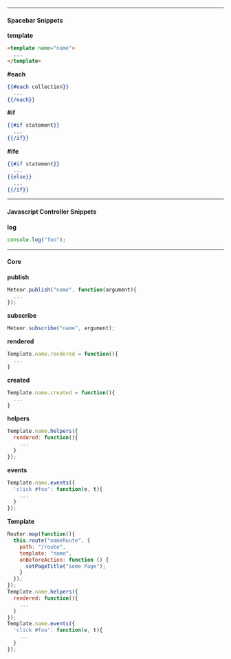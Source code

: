 
---------------------------------------
#### Spacebar Snippets

**template**

```html
<template name="name">
  ...
</template>
```

**#each**

```handlebars
{{#each collection}}
  ...
{{/each}}
```

**#if**

```handlebars
{{#if statement}}
  ...
{{/if}}
```

**#ife**

```handlebars
{{#if statement}}
  ...
{{else}}
  ...
{{/if}}
```


---------------------------------------
#### Javascript Controller Snippets


**log**

```javascript
console.log("foo");
```



---------------------------------------
#### Core



**publish**

```javascript
Meteor.publish("name", function(argument){
  ...
});
```

**subscribe**

```javascript
Meteor.subscribe("name", argument);
```

**rendered**

```javascript
Template.name.rendered = function(){
  ...
}
```

**created**

```javascript
Template.name.created = function(){
  ...
}
```

**helpers**

```javascript
Template.name.helpers({
  rendered: function(){
    ...
  }
});
```

**events**

```javascript
Template.name.events({
  'click #foo': function(e, t){
    ...
  }
});
```

**Template**

```javascript
Router.map(function(){
  this.route("nameRoute", {
    path: "/route",
    template: "name",
    onBeforeAction: function () {
      setPageTitle("Some Page");
    }
  });
});
Template.name.helpers({
  rendered: function(){
    ...
  }
});
Template.name.events({
  'click #foo': function(e, t){
    ...
  }
});
```
